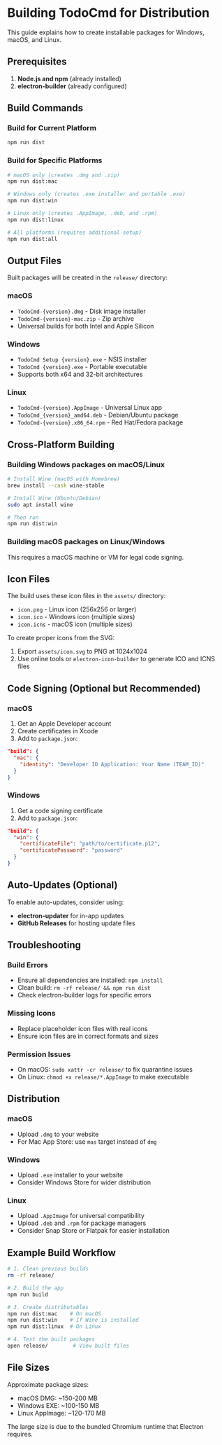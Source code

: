 # Building TodoCmd for Distribution

This guide explains how to create installable packages for Windows, macOS, and Linux.

## Prerequisites

1. **Node.js and npm** (already installed)
2. **electron-builder** (already configured)

## Build Commands

### Build for Current Platform
```bash
npm run dist
```

### Build for Specific Platforms
```bash
# macOS only (creates .dmg and .zip)
npm run dist:mac

# Windows only (creates .exe installer and portable .exe)
npm run dist:win

# Linux only (creates .AppImage, .deb, and .rpm)
npm run dist:linux

# All platforms (requires additional setup)
npm run dist:all
```

## Output Files

Built packages will be created in the `release/` directory:

### macOS
- `TodoCmd-{version}.dmg` - Disk image installer
- `TodoCmd-{version}-mac.zip` - Zip archive
- Universal builds for both Intel and Apple Silicon

### Windows
- `TodoCmd Setup {version}.exe` - NSIS installer
- `TodoCmd {version}.exe` - Portable executable
- Supports both x64 and 32-bit architectures

### Linux
- `TodoCmd-{version}.AppImage` - Universal Linux app
- `TodoCmd_{version}_amd64.deb` - Debian/Ubuntu package
- `TodoCmd-{version}.x86_64.rpm` - Red Hat/Fedora package

## Cross-Platform Building

### Building Windows packages on macOS/Linux
```bash
# Install Wine (macOS with Homebrew)
brew install --cask wine-stable

# Install Wine (Ubuntu/Debian)
sudo apt install wine

# Then run
npm run dist:win
```

### Building macOS packages on Linux/Windows
This requires a macOS machine or VM for legal code signing.

## Icon Files

The build uses these icon files in the `assets/` directory:
- `icon.png` - Linux icon (256x256 or larger)
- `icon.ico` - Windows icon (multiple sizes)
- `icon.icns` - macOS icon (multiple sizes)

To create proper icons from the SVG:
1. Export `assets/icon.svg` to PNG at 1024x1024
2. Use online tools or `electron-icon-builder` to generate ICO and ICNS files

## Code Signing (Optional but Recommended)

### macOS
1. Get an Apple Developer account
2. Create certificates in Xcode
3. Add to `package.json`:
```json
"build": {
  "mac": {
    "identity": "Developer ID Application: Your Name (TEAM_ID)"
  }
}
```

### Windows
1. Get a code signing certificate
2. Add to `package.json`:
```json
"build": {
  "win": {
    "certificateFile": "path/to/certificate.p12",
    "certificatePassword": "password"
  }
}
```

## Auto-Updates (Optional)

To enable auto-updates, consider using:
- **electron-updater** for in-app updates
- **GitHub Releases** for hosting update files

## Troubleshooting

### Build Errors
- Ensure all dependencies are installed: `npm install`
- Clean build: `rm -rf release/ && npm run dist`
- Check electron-builder logs for specific errors

### Missing Icons
- Replace placeholder icon files with real icons
- Ensure icon files are in correct formats and sizes

### Permission Issues
- On macOS: `sudo xattr -cr release/` to fix quarantine issues
- On Linux: `chmod +x release/*.AppImage` to make executable

## Distribution

### macOS
- Upload `.dmg` to your website
- For Mac App Store: use `mas` target instead of `dmg`

### Windows
- Upload `.exe` installer to your website
- Consider Windows Store for wider distribution

### Linux
- Upload `.AppImage` for universal compatibility
- Upload `.deb` and `.rpm` for package managers
- Consider Snap Store or Flatpak for easier installation

## Example Build Workflow

```bash
# 1. Clean previous builds
rm -rf release/

# 2. Build the app
npm run build

# 3. Create distributables
npm run dist:mac    # On macOS
npm run dist:win    # If Wine is installed
npm run dist:linux  # On Linux

# 4. Test the built packages
open release/        # View built files
```

## File Sizes

Approximate package sizes:
- macOS DMG: ~150-200 MB
- Windows EXE: ~100-150 MB
- Linux AppImage: ~120-170 MB

The large size is due to the bundled Chromium runtime that Electron requires.
